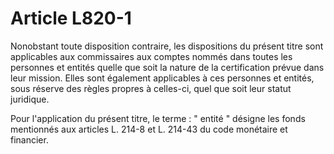 # Article L820-1

Nonobstant toute disposition contraire, les dispositions du présent titre sont applicables aux commissaires aux comptes nommés dans toutes les personnes et entités quelle que soit la nature de la certification prévue dans leur mission. Elles sont également applicables à ces personnes et entités, sous réserve des règles propres à celles-ci, quel que soit leur statut juridique.

Pour l'application du présent titre, le terme : " entité " désigne les fonds mentionnés aux articles L. 214-8 et L. 214-43 du code monétaire et financier.
